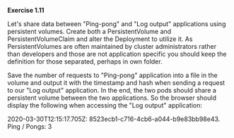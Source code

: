 **Exercise 1.11**

 Let's share data between "Ping-pong" and "Log output" applications using persistent volumes. Create both a PersistentVolume and PersistentVolumeClaim and alter the Deployment to utilize it. As PersistentVolumes are often maintained by cluster administrators rather than developers and those are not application specific you should keep the definition for those separated, perhaps in own folder.

Save the number of requests to "Ping-pong" application into a file in the volume and output it with the timestamp and hash when sending a request to our "Log output" application. In the end, the two pods should share a persistent volume between the two applications. So the browser should display the following when accessing the "Log output" application:

2020-03-30T12:15:17.705Z: 8523ecb1-c716-4cb6-a044-b9e83bb98e43.
Ping / Pongs: 3